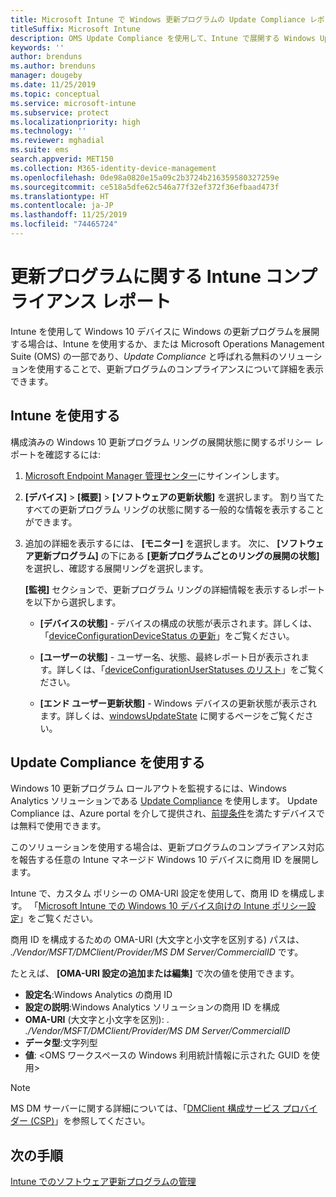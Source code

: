 ```yaml
---
title: Microsoft Intune で Windows 更新プログラムの Update Compliance レポートを使用する
titleSuffix: Microsoft Intune
description: OMS Update Compliance を使用して、Intune で展開する Windows Updates のレポート データを表示します。
keywords: ''
author: brenduns
ms.author: brenduns
manager: dougeby
ms.date: 11/25/2019
ms.topic: conceptual
ms.service: microsoft-intune
ms.subservice: protect
ms.localizationpriority: high
ms.technology: ''
ms.reviewer: mghadial
ms.suite: ems
search.appverid: MET150
ms.collection: M365-identity-device-management
ms.openlocfilehash: 0de98a0820e15a09c2b3724b216359580327259e
ms.sourcegitcommit: ce518a5dfe62c546a77f32ef372f36efbaad473f
ms.translationtype: HT
ms.contentlocale: ja-JP
ms.lasthandoff: 11/25/2019
ms.locfileid: "74465724"
---
```

# <a name="intune-compliance-reports-for-updates"></a>更新プログラムに関する Intune コンプライアンス レポート

Intune を使用して Windows 10 デバイスに Windows の更新プログラムを展開する場合は、Intune を使用するか、または Microsoft Operations Management Suite (OMS) の一部であり、*Update Compliance* と呼ばれる無料のソリューションを使用することで、更新プログラムのコンプライアンスについて詳細を表示できます。

## <a name="use-intune"></a>Intune を使用する

構成済みの Windows 10 更新プログラム リングの展開状態に関するポリシー レポートを確認するには:

1. [Microsoft Endpoint Manager 管理センター](https://go.microsoft.com/fwlink/?linkid=2109431)にサインインします。

2. **[デバイス]**  >  **[概要]**  >  **[ソフトウェアの更新状態]** を選択します。 割り当てたすべての更新プログラム リングの状態に関する一般的な情報を表示することができます。

3. 追加の詳細を表示するには、 **[モニター]** を選択します。 次に、 **[ソフトウェア更新プログラム]** の下にある **[更新プログラムごとのリングの展開の状態]** を選択し、確認する展開リングを選択します。

   **[監視]** セクションで、更新プログラム リングの詳細情報を表示するレポートを以下から選択します。

   - **[デバイスの状態]** - デバイスの構成の状態が表示されます。詳しくは、「[deviceConfigurationDeviceStatus の更新]( https://docs.microsoft.com/graph/api/intune-deviceconfig-deviceconfigurationdevicestatus-update?view=graph-rest-1.0)」をご覧ください。

   - **[ユーザーの状態]** - ユーザー名、状態、最終レポート日が表示されます。詳しくは、「[deviceConfigurationUserStatuses のリスト](https://docs.microsoft.com/graph/api/intune-deviceconfig-deviceconfigurationuserstatus-list?view=graph-rest-1.0)」をご覧ください。

   - **[エンド ユーザー更新状態]** - Windows デバイスの更新状態が表示されます。詳しくは、[windowsUpdateState](https://docs.microsoft.com/graph/api/resources/intune-shared-windowsupdatestate?view=graph-rest-beta) に関するページをご覧ください。

## <a name="use-update-compliance"></a>Update Compliance を使用する

Windows 10 更新プログラム ロールアウトを監視するには、Windows Analytics ソリューションである [Update Compliance](https://technet.microsoft.com/itpro/windows/manage/update-compliance-monitor) を使用します。 Update Compliance は、Azure portal を介して提供され、[前提条件](https://docs.microsoft.com/windows/deployment/update/update-compliance-get-started#update-compliance-prerequisites)を満たすデバイスでは無料で使用できます。  

このソリューションを使用する場合は、更新プログラムのコンプライアンス対応を報告する任意の Intune マネージド Windows 10 デバイスに商用 ID を展開します。  

Intune で、カスタム ポリシーの OMA-URI 設定を使用して、商用 ID を構成します。 「[Microsoft Intune での Windows 10 デバイス向けの Intune ポリシー設定](https://docs.microsoft.com/intune-classic/deploy-use/windows-10-policy-settings-in-microsoft-intune)」をご覧ください。  

商用 ID を構成するための OMA-URI (大文字と小文字を区別する) パスは、 *./Vendor/MSFT/DMClient/Provider/MS DM Server/CommercialID* です。  

たとえば、 **[OMA-URI 設定の追加または編集]** で次の値を使用できます。

- **設定名**:Windows Analytics の商用 ID
- **設定の説明**:Windows Analytics ソリューションの商用 ID を構成
- **OMA-URI** (大文字と小文字を区別): . *./Vendor/MSFT/DMClient/Provider/MS DM Server/CommercialID*
- **データ型**:文字列型
- **値**: \<OMS ワークスペースの Windows 利用統計情報に示された GUID を使用>

> [!NOTE]
> MS DM サーバーに関する詳細については、「[DMClient 構成サービス プロバイダー (CSP)]( https://docs.microsoft.com/windows/client-management/mdm/dmclient-csp)」を参照してください。

## <a name="next-steps"></a>次の手順

[Intune でのソフトウェア更新プログラムの管理](windows-update-for-business-configure.md)
